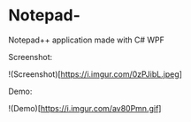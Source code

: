 # Notepad-
Notepad++ application made with C# WPF 

Screenshot:

!(Screenshot)[https://i.imgur.com/0zPJibL.jpeg]

Demo:

!(Demo)[https://i.imgur.com/av80Pmn.gif]
